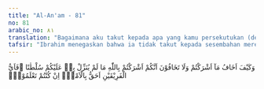 ```yaml
---
title: "Al-An'am - 81"
no: 81
arabic_no: ٨١
translation: "Bagaimana aku takut kepada apa yang kamu persekutukan (dengan Allah), padahal kamu tidak takut dengan apa yang Allah sendiri tidak menurunkan keterangan kepadamu untuk mempersekutukan-Nya. Manakah dari kedua golongan itu yang lebih berhak mendapat keamanan (dari malapetaka), jika kamu mengetahui?”"
tafsir: "Ibrahim menegaskan bahwa ia tidak takut kepada sesembahan mereka, akan tetapi hanya takut kepada Allah. Sikap Ibrahim yang demikian itu menarik perhatian mereka. Nabi Ibrahim mengatakan bahwa mengapa ia harus takut kepada sembahan-sembahan yang mereka persekutukan dengan Allah dan dijadikan perantara yang dianggap dapat memberikan manfaat dan menolak madarat? Sedang mereka itu tidak takut mempersekutukan Allah dengan sembahan-sembahan ciptaan mereka sendiri.\n\nSeharusnya yang ditakuti adalah pembangkangan mereka terhadap Allah dan dugaan mereka yang salah, yaitu menganggap patung-patung dan bintang-bintang sebagai Tuhan. Itulah sebabnya Allah mencela sikap mereka. Allah menjelaskan kepada mereka bahwa agama yang dapat diterima ialah agama yang mempunyai alasan-alasan yang kuat dan bukti-bukti yang dapat diterima, apalagi mereka hanya memeluk agama dengan jalan taklid saja kepada nenek moyang mereka. Perbuatan demikian tidak didasarkan pada hidayah dan ilmu. Kemudian mereka dihadapkan pada dua pilihan, yaitu memeluk agama tauhid atau kemusyrikan. Sedangkan mereka sudah mengetahui bahwa Allah mempunyai kekuasaan menciptakan dan memusnahkan, menghidupkan dan mematikan, sedangkan patung-patung itu tidak dapat memberikan manfaat dan madarat sedikit pun. Di akhir ayat ini Allah menyuruh Nabi Ibrahim agar meminta jawaban kepada mereka apabila mereka sanggup menjawabnya."
---
```

وَكَيْفَ اَخَافُ مَآ اَشْرَكْتُمْ وَلَا تَخَافُوْنَ اَنَّكُمْ اَشْرَكْتُمْ بِاللّٰهِ مَا لَمْ يُنَزِّلْ بِهٖ عَلَيْكُمْ سُلْطٰنًا ۗفَاَيُّ الْفَرِيْقَيْنِ اَحَقُّ بِالْاَمْنِۚ اِنْ كُنْتُمْ تَعْلَمُوْنَۘ 